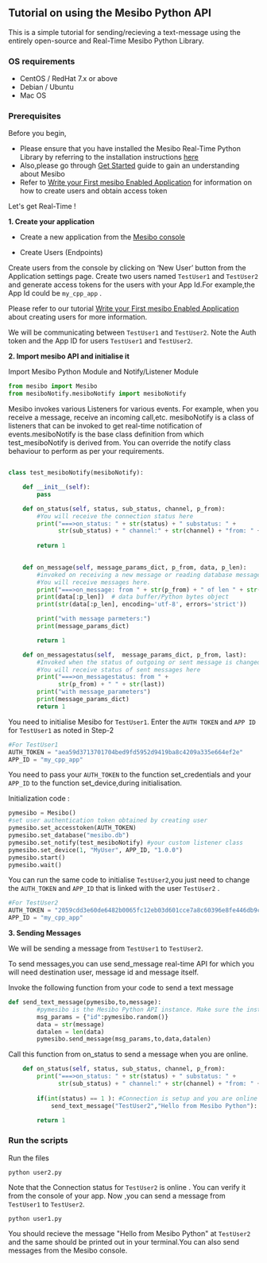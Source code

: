 ## Tutorial on using  the Mesibo Python API

This is a simple tutorial for sending/recieving a text-message using the entirely open-source and Real-Time Mesibo Python Library. 

### OS requirements
- CentOS / RedHat 7.x or above
- Debian / Ubuntu
- Mac OS

### Prerequisites
Before you begin,
- Please ensure that you have installed the Mesibo Real-Time Python Library by referring to the installation instructions [here](https://mesibo.com/documentation/install/python/)
- Also,please go through [Get Started](https://mesibo.com/documentation/get-started/) guide to gain an understanding about Mesibo
- Refer to [Write your First mesibo Enabled Application](https://mesibo.com/documentation/tutorials/first-app/) for information on how to create users and obtain access token

Let's get Real-Time !

**1. Create your application**

- Create a new application from the [Mesibo console](https://mesibo.com/console)

- Create Users (Endpoints)

Create users from the console by clicking on ‘New User’ button from the Application settings page. Create two users  named `TestUser1` and `TestUser2` and generate  access tokens for the users with your App Id.For example,the App Id could be `my_cpp_app` .


Please refer to our tutorial [Write your First mesibo Enabled Application](https://mesibo.com/documentation/tutorials/first-app/) about creating users for more information.

We will be communicating between `TestUser1` and `TestUser2`.
Note the Auth token and the App ID for users `TestUser1` and `TestUser2`.

**2. Import mesibo API and initialise it**

Import Mesibo Python Module and Notify/Listener Module

```python
from mesibo import Mesibo
from mesiboNotify.mesiboNotify import mesiboNotify
```

Mesibo invokes various Listeners for various events.
For example, when you receive a message, receive an incoming call,etc.
mesiboNotify is a class of listeners that can be invoked to get real-time notification of events.mesiboNotify is the base class definition from which test_mesiboNotify is derived from. You can override the notify class behaviour to perform as per your requirements.  

```python

class test_mesiboNotify(mesiboNotify):

    def __init__(self):
        pass

    def on_status(self, status, sub_status, channel, p_from):
        #You will receive the connection status here
        print("===>on_status: " + str(status) + " substatus: " +
              str(sub_status) + " channel:" + str(channel) + "from: " + str(p_from))
        
        return 1
        

    def on_message(self, message_params_dict, p_from, data, p_len):
        #invoked on receiving a new message or reading database messages
        #You will receive messages here.
        print("===>on_message: from " + str(p_from) + " of len " + str(p_len))
        print(data[:p_len])  # data buffer/Python bytes object
        print(str(data[:p_len], encoding='utf-8', errors='strict'))

        print("with message parmeters:")
        print(message_params_dict)

        return 1

    def on_messagestatus(self,  message_params_dict, p_from, last):
        #Invoked when the status of outgoing or sent message is changed
        #You will receive status of sent messages here
        print("===>on_messagestatus: from " +
              str(p_from) + " " + str(last))
        print("with message_parameters")
        print(message_params_dict)
        return 1


```
You need to initialise Mesibo for `TestUser1`. Enter the `AUTH TOKEN` and `APP ID`
for `TestUser1` as noted in Step-2

```python
#For TestUser1
AUTH_TOKEN = "aea59d3713701704bed9fd5952d9419ba8c4209a335e664ef2e"
APP_ID = "my_cpp_app"
```
You need to pass your `AUTH_TOKEN` to the function set_credentials and your `APP_ID` to the function set_device,during initialisation.

Initialization code :
```python
pymesibo = Mesibo()
#set user authentication token obtained by creating user
pymesibo.set_accesstoken(AUTH_TOKEN) 
pymesibo.set_database("mesibo.db")
pymesibo.set_notify(test_mesiboNotify) #your custom listener class
pymesibo.set_device(1, "MyUser", APP_ID, "1.0.0") 
pymesibo.start()
pymesibo.wait() 
```

You can run the same code to initialise `TestUser2`,you just need to change the `AUTH_TOKEN` and `APP_ID` that is linked with the user `TestUser2` . 

```python
#For TestUser2
AUTH_TOKEN = "2059cdd3e60de6482b0065fc12eb03d601cce7a8c60396e8fe446db9c"
APP_ID = "my_cpp_app"
```

**3. Sending Messages**

We will be sending a message from `TestUser1` to `TestUser2`.

To send messages,you can use send_message real-time API for which you will need destination user, message id and message itself.

Invoke the following function from your code to send a text message
```python
def send_text_message(pymesibo,to,message):
        #pymesibo is the Mesibo Python API instance. Make sure the instance is initialised before you call API functions 
        msg_params = {"id":pymesibo.random()}
        data = str(message)
        datalen = len(data)
        pymesibo.send_message(msg_params,to,data,datalen)

```
Call this function from on_status to send a message when you are online.
```python
    def on_status(self, status, sub_status, channel, p_from):
        print("===>on_status: " + str(status) + " substatus: " +
              str(sub_status) + " channel:" + str(channel) + "from: " + str(p_from))
        
        if(int(status) == 1 ): #Connection is setup and you are online
            send_text_message("TestUser2","Hello from Mesibo Python"):

        return 1
```
### Run the scripts

Run the files
```
python user2.py
```
Note that the Connection status for `TestUser2` is online . You can verify it from the console of your app.
Now ,you can send a message from `TestUser1` to `TestUser2`.
```
python user1.py
```

You should recieve the message "Hello from Mesibo Python" at `TestUser2` and the same should be printed out in your terminal.You can also send messages from the Mesibo console.   
